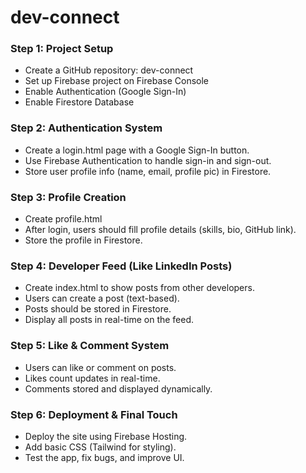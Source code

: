 # dev-connect

### Step 1: Project Setup
 - Create a GitHub repository: dev-connect
 - Set up Firebase project on Firebase Console
 - Enable Authentication (Google Sign-In)
 - Enable Firestore Database
### Step 2: Authentication System
 - Create a login.html page with a Google Sign-In button.
 - Use Firebase Authentication to handle sign-in and sign-out.
 - Store user profile info (name, email, profile pic) in Firestore.
### Step 3: Profile Creation
 - Create profile.html
 - After login, users should fill profile details (skills, bio, GitHub link).
 - Store the profile in Firestore.
### Step 4: Developer Feed (Like LinkedIn Posts)
 - Create index.html to show posts from other developers.
 - Users can create a post (text-based).
 - Posts should be stored in Firestore.
 - Display all posts in real-time on the feed.
### Step 5: Like & Comment System
 - Users can like or comment on posts.
 - Likes count updates in real-time.
 - Comments stored and displayed dynamically.
### Step 6: Deployment & Final Touch
 - Deploy the site using Firebase Hosting.
 - Add basic CSS (Tailwind for styling).
 - Test the app, fix bugs, and improve UI.
